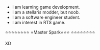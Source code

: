 - I am learning game development.
- I am a stellaris modder, but noob.
- I am a software engineer student.
- I am interest in RTS game.


⭐⭐️⭐⭐⭐️⭐️⭐️⭐️
⭐️Master Spark⭐️⭐️⭐️
⭐️⭐️⭐️⭐️⭐️⭐️⭐️⭐️

XD

<!---
WheatleyRed/WheatleyRed is a ✨ special ✨ repository because its `README.md` (this file) appears on your GitHub profile.
You can click the Preview link to take a look at your changes.
--->
